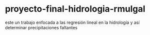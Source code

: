 # proyecto-final-hidrologia-rmulgal
este un trabajo enfocada a las regresión lineal en la hidrología y así determinar precipitaciones faltantes  
